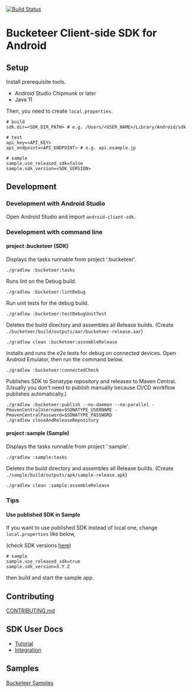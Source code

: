[![Build Status](https://app.bitrise.io/app/16337d5c0c8d6081/status.svg?token=l2E3TXU8-dnAmep6MJ8cIA&branch=master)](https://app.bitrise.io/app/16337d5c0c8d6081)

# Bucketeer Client-side SDK for Android

## Setup

Install prerequisite tools.

- Android Studio Chipmunk or later
- Java 11

Then, you need to create `local.properties`.

```
# build
sdk.dir=<SDK_DIR_PATH> # e.g. /Users/<USER_NAME>/Library/Android/sdk

# test
api_key=<API_KEY>
api_endpoint=<API_ENDPOINT> # e.g. api.example.jp

# sample
sample.use_released_sdk=false
sample.sdk_version=<SDK_VERSION>
```

## Development

### Development with Android Studio

Open Android Studio and import `android-client-sdk`.

### Development with command line

#### project :bucketeer (SDK)

Displays the tasks runnable from project ':bucketeer'.

```
./gradlew :bucketeer:tasks
```

Runs lint on the Debug build.

```
./gradlew :bucketeer:lintDebug
```

Run unit tests for the debug build.

```
./gradlew :bucketeer:testDebugUnitTest
```

Deletes the build directory and assembles all Release builds. (Create `./bucketeer/build/outputs/aar/bucketeer-release.aar`)

```
./gradlew clean :bucketeer:assembleRelease
```

Installs and runs the e2e tests for debug on connected devices. Open Android Emulator, then run the command below.

```
./gradlew :bucketeer:connectedCheck
```

Publishes SDK to Sonatype repository and releases to Maven Central.
(Usually you don't need to publish manually because CI/CD workflow publishes automatically.)

```
./gradlew :bucketeer:publish --no-daemon --no-parallel -PmavenCentralUsername=$SONATYPE_USERNAME -PmavenCentralPassword=$SONATYPE_PASSWORD
./gradlew closeAndReleaseRepository
```

#### project :sample (Sample)

Displays the tasks runnable from project ':sample'.

```
./gradlew :sample:tasks
```

Deletes the build directory and assembles all Release builds. (Create `./sample/build/outputs/apk/sample-release.apk`)

```
./gradlew clean :sample:assembleRelease
```

### Tips

#### Use published SDK in Sample

If you want to use published SDK instead of local one, change `local.properties` like below,

(check SDK versions [here](https://repo1.maven.org/maven2/jp/bucketeer/sdk-android/))

```
# sample
sample.use_released_sdk=true
sample.sdk_version=X.Y.Z
```

then build and start the sample app.

## Contributing

[CONTRIBUTING.md](./CONTRIBUTING.md)

## SDK User Docs

- [Tutorial](https://bucketeer.io/docs/#/./client-side-sdk-tutorial-android)
- [Integration](https://bucketeer.io/docs/#/./client-side-sdk-reference-guides-android)

## Samples

[Bucketeer Samples](https://github.com/ca-dp/bucketeer-samples)
